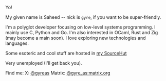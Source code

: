 Yo!

My given name is Saheed -- nick is `gyre`, if you want to be super-friendly.

I'm a polyglot developer focusing on low-level systems programming. I mainly use C, Python and Go. I'm also interested in OCaml, Rust and Zig (may become a main soon). I love exploring new technologies and languages. 

Some esoteric and cool stuff are hosted in [my SourceHut](https://git.sr.ht/~gyreas)

Very unemployed (I'll get back you).

Find me:
X:      [@gyreas](https://x.com/gyreas)
Matrix: [@gyre_as:matrix.org](https://matrix.to/#/@gyre_as:matrix.org)

